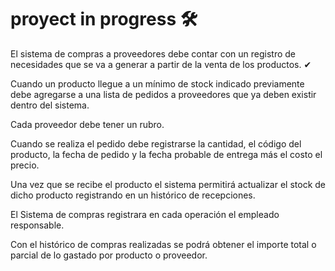 # proyect in progress 🛠 

El sistema de compras a proveedores debe contar con un registro de necesidades que se va a generar a partir de la venta de los productos. ✔ 

Cuando un producto llegue a un mínimo de stock indicado previamente debe agregarse a una lista de pedidos a proveedores que ya deben existir dentro del sistema.

Cada proveedor debe tener un rubro.

Cuando se realiza el pedido debe registrarse la cantidad, el código del producto, la fecha de pedido y la fecha probable de entrega más el costo el precio.

Una vez que se recibe el producto el sistema permitirá actualizar el stock de dicho producto registrando en un histórico de recepciones.

El Sistema de compras registrara en cada operación el empleado responsable.

Con el histórico de compras realizadas se podrá obtener el importe total o parcial de lo gastado por producto o proveedor.